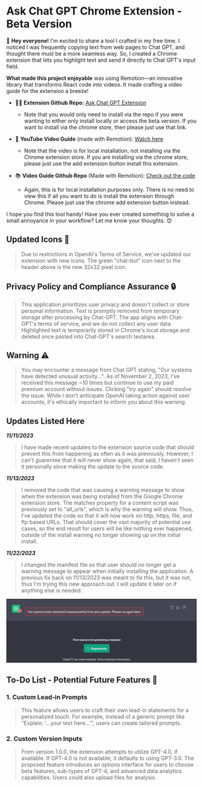 # Ask Chat GPT Chrome Extension - Beta Version

🚀 **Hey everyone!** I'm excited to share a tool I crafted in my free time. I noticed I was frequently copying text from web pages to Chat GPT, and thought there must be a more seamless way. So, I created a Chrome extension that lets you highlight text and send it directly to Chat GPT's input field.

**What made this project enjoyable** was using Remotion—an innovative library that transforms React code into videos. It made crafting a video guide for the extension a breeze!

- 👩‍💻 **Extension Github Repo:** [Ask Chat GPT Extension](https://github.com/BrianARuff/ask-chat-gpt-extension)
  - Note that you would only need to install via the repo if you were wanting to either only install locally or access the beta version. If you want to install via the chrome store, then please just use that link.
- 🎥 **YouTube Video Guide** (made with Remotion): [Watch here](https://www.youtube.com/watch?v=I8HxHOAuylY)

  - Note that the video is for local installation, not installing via the Chrome extension store. If you are installing via the chrome store, please just use the add extension button install this extension.

- 📚 **Video Guide Github Repo** (Made with Remotion): [Check out the code](https://github.com/BrianARuff/ask-chat-gpt-extension-video)
  - Again, this is for local installation purposes only. There is no need to view this if all you want to do is install the extension through Chrome. Please just use the chrome add extension button instead.

I hope you find this tool handy! Have you ever created something to solve a small annoyance in your workflow? Let me know your thoughts. 😊

## Updated Icons 🔄

> Due to restrictions in OpenAI's Terms of Service, we've updated our extension with new icons. The green "chat-bot" icon next to the header above is the new 32x32 pixel icon.

## Privacy Policy and Compliance Assurance 🔒

> This application prioritizes user privacy and doesn't collect or store personal information. Text is promptly removed from temporary storage after processing by Chat-GPT. The app aligns with Chat-GPT's terms of service, and we do not collect any user data. Highlighted text is temporarily stored in Chrome's local storage and deleted once pasted into Chat-GPT's search textarea.

## Warning ⚠️

> You may encounter a message from Chat GPT stating, "Our systems have detected unusual activity...". As of November 2, 2023, I've received this message ~10 times but continue to use my paid premium account without issues. Clicking "try again" should resolve the issue. While I don't anticipate OpenAI taking action against user accounts, it's ethically important to inform you about this warning.

## Updates Listed Here

**_11/11/2023_**

> I have made recent updates to the extension source code that should prevent this from happening as often as it was previously. However, I can't guarentee that it will never show again, that said, I haven't seen it personally since making the update to the source code.

**_11/13/2023_**

> I removed the code that was causing a warning message to show when the extension was being installed from the Google Chrome extension store. The matches property for a content script was previously set to "all_urls", which is why the warning will show. Thus, I've updated the code so that it will now work on http, https, file, and ftp based URLs. That should cover the vast majority of potential use cases, so the end result for users will be like nothing ever happened, outside of the install warning no longer showing up on the initial install.

**_11/22/2023_**

> I changed the manifest file so that user should no longer get a warning message to appear when initially installing the application. A previous fix back on 11/13/2023 was meant to fix this, but it was not, thus I'm trying this new approach out. I will update it later on if anything else is needed.

![OpenAI Unusual Activity Warning](frontend/images/detected-unusual-activity.jpg)

## To-Do List - Potential Future Features 📝

### 1. **Custom Lead-in Prompts**

> This feature allows users to craft their own lead-in statements for a personalized touch. For example, instead of a generic prompt like "Explain: '...your text here...'", users can create tailored prompts.

### 2. **Custom Version Inputs**

> From version 1.0.0, the extension attempts to utilize GPT-4.0, if available. If GPT-4.0 is not available, it defaults to using GPT-3.0. The proposed feature introduces an options interface for users to choose beta features, sub-types of GPT-4, and advanced data analytics capabilities. Users could also upload files for analysis.
